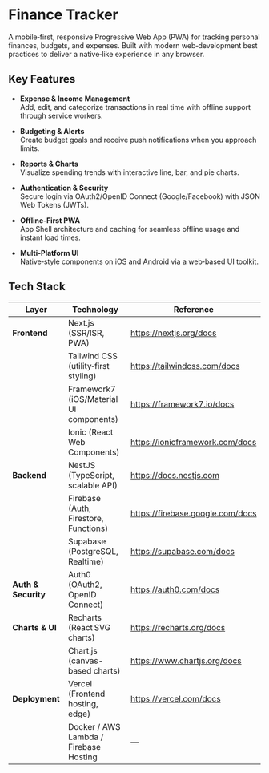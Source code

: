 # Finance Tracker

A mobile‑first, responsive Progressive Web App (PWA) for tracking personal finances, budgets, and expenses. Built with modern web‑development best practices to deliver a native‑like experience in any browser.

## Key Features

- **Expense & Income Management**  
  Add, edit, and categorize transactions in real time with offline support through service workers.

- **Budgeting & Alerts**  
  Create budget goals and receive push notifications when you approach limits.

- **Reports & Charts**  
  Visualize spending trends with interactive line, bar, and pie charts.

- **Authentication & Security**  
  Secure login via OAuth2/OpenID Connect (Google/Facebook) with JSON Web Tokens (JWTs).

- **Offline‑First PWA**  
  App Shell architecture and caching for seamless offline usage and instant load times.

- **Multi‑Platform UI**  
  Native‑style components on iOS and Android via a web‑based UI toolkit.

## Tech Stack

| Layer              | Technology                              | Reference                                          |
|--------------------|-----------------------------------------|----------------------------------------------------|
| **Frontend**       | Next.js (SSR/ISR, PWA)                  | https://nextjs.org/docs                            |
|                    | Tailwind CSS (utility‑first styling)    | https://tailwindcss.com/docs                       |
|                    | Framework7 (iOS/Material UI components) | https://framework7.io/docs                         |
|                    | Ionic (React Web Components)            | https://ionicframework.com/docs                    |
| **Backend**        | NestJS (TypeScript, scalable API)       | https://docs.nestjs.com                            |
|                    | Firebase (Auth, Firestore, Functions)   | https://firebase.google.com/docs                   |
|                    | Supabase (PostgreSQL, Realtime)         | https://supabase.com/docs                          |
| **Auth & Security**| Auth0 (OAuth2, OpenID Connect)          | https://auth0.com/docs                             |
| **Charts & UI**    | Recharts (React SVG charts)             | https://recharts.org/docs                          |
|                    | Chart.js (canvas-based charts)          | https://www.chartjs.org/docs                       |
| **Deployment**     | Vercel (Frontend hosting, edge)         | https://vercel.com/docs                            |
|                    | Docker / AWS Lambda / Firebase Hosting  | —                                                  |
